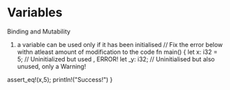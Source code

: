 # Variables

Binding and Mutability
1. a variable can be used only if it has been initialised
// Fix the error below withn atleast amount of modification to the code
fn main() {
let x: i32 = 5; // Uninitialized but used , ERROR!
let _y: i32; // Uninitialised but also unused, only a Warning!

assert_eq!(x,5);
println!("Success!")
}
